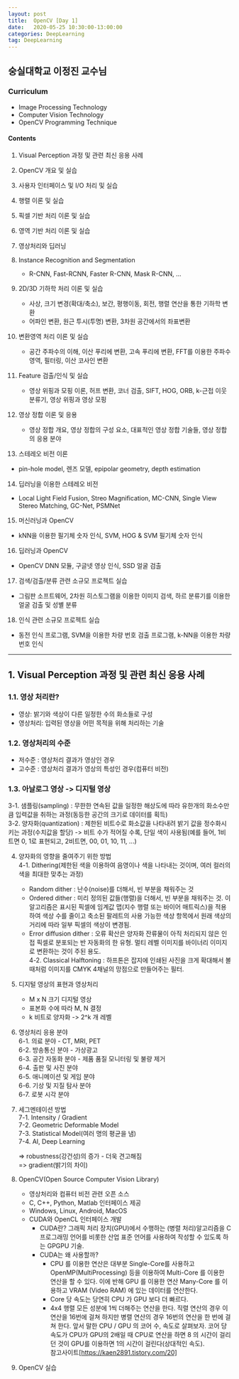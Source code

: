 ```yaml
---
layout: post
title:  OpenCV [Day 1]
date:   2020-05-25 10:30:00-13:00:00
categories: DeepLearning
tag: DeepLearning
---
```


## 숭실대학교 이정진 교수님
### Curriculum
- Image Processing Technology
- Computer Vision Technology
- OpenCV Programming Technique

#### Contents
1. Visual Perception 과정 및 관련 최신 응용 사례

2. OpenCV 개요 및 실습

3. 사용자 인터페이스 및 I/O 처리 및 실습

4. 행렬 이론 및 실습

5. 픽셀 기반 처리 이론 및 실습

6. 영역 기반 처리 이론 및 실습

7. 영상처리와 딥러닝

8. Instance Recognition and Segmentation
   + R-CNN, Fast-RCNN, Faster R-CNN, Mask R-CNN, ...

9. 2D/3D 기하학 처리 이론 및 실습
   + 사상, 크기 변경(확대/축소), 보간, 평행이동, 회전, 행렬 연산을 통한 기하학 변환  
   + 어파인 변환, 원근 투시(투명) 변환, 3차원 공간에서의 좌표변환  

10. 변환영역 처리 이론 및 실습  
      + 공간 주파수의 이해, 이산 푸리에 변환, 고속 푸리에 변환, FFT를 이용한 주파수 영역, 필터링, 이산 코사인 변환

11. Feature 검출/인식 및 실습  
      + 영상 위핑과 모핑 이론, 허프 변환, 코너 검출, SIFT, HOG, ORB, k-근접 이웃 분류기, 영상 위핑과 영상 모핑

12. 영상 정합 이론 및 응용  
      + 영상 정합 개요, 영상 정합의 구성 요소, 대표적인 영상 정합 기술들, 영상 정합의 응용 분야

13. 스테레오 비전 이론  
   + pin-hole model, 렌즈 모델, epipolar geometry, depth estimation

14. 딥러닝을 이용한 스테레오 비전  
   + Local Light Field Fusion, Streo Magnification, MC-CNN, Single View Stereo Matching, GC-Net, PSMNet

15. 머신러닝과 OpenCV  
   + kNN을 이용한 필기체 숫자 인식, SVM, HOG & SVM 필기체 숫자 인식

16. 딥러닝과 OpenCV  
   + OpenCV DNN 모듈, 구글넷 영상 인식, SSD 얼굴 검출

17. 검색/검출/분류 관련 소규모 프로젝트 실습  
   + 그림판 소프트웨어, 2차원 히스토그램을 이용한 이미지 검색, 하르 분류기를 이용한 얼굴 검출 및 성별 분류

18. 인식 관련 소규모 프로젝트 실습  
   + 동전 인식 프로그램, SVM을 이용한 차량 번호 검출 프로그램, k-NN을 이용한 차량 번호 인식

---
## 1. Visual Perception 과정 및 관련 최신 응용 사례
### 1.1. 영상 처리란?
   - 영상: 밝기와 색상이 다른 일정한 수의 화소들로 구성  
   - 영상처리: 입력된 영상을 어떤 목적을 위해 처리하는 기술  
   
### 1.2. 영상처리의 수준 
   - 저수준 : 영상처리 결과가 영상인 경우  
   - 고수준 : 영상처리 결과가 영상의 특성인 경우(컴퓨터 비전)  

### 1.3. 아날로그 영상 -> 디지털 영상  
   3-1. 샘플링(sampling) : 무한한 연속된 값을 일정한 해상도에 따라 유한개의 화소수만큼 입력값을 취하는 과정(동등한 공간의 크기로 데이터를 획득)  
   3-2. 양자화(quantization) : 제한된 비트수로 화소값을 나타내려 밝기 값을 정수화시키는 과정(수치값을 할당) -> 비트 수가 적어질 수록, 단일 색이 사용됨(예를 들어, 1비트면 0, 1로 표현되고, 2비트면, 00, 01, 10, 11, ...)  

4. 양자화의 영향을 줄여주기 위한 방법  
   4-1. Dithering(제한된 색을 이용하여 음영이나 색을 나타내는 것이며, 여러 컬러의 색을 최대한 맞추는 과정)  
   - Random dither : 난수(noise)를 더해서, 빈 부분을 채워주는 것  
   - Ordered dither : 미리 정의된 값들(행렬)을 더해서, 빈 부분을 채워주는 것. 이 알고리즘은 표시된 픽셀에 임계값 맵(지수 행렬 또는 바이어 매트릭스)을 적용하여 색상 수를 줄이고 축소된 팔레트의 사용 가능한 색상 항목에서 원래 색상의 거리에 따라 일부 픽셀의 색상이 변경됨.  
   - Error diffusion dither : 오류 확산은 양자화 잔류물이 아직 처리되지 않은 인접 픽셀로 분포되는 반 자동화의 한 유형. 멀티 레벨 이미지를 바이너리 이미지로 변환하는 것이 주된 용도.  
   4-2. Classical Halftoning : 하프톤은 잡지에 인쇄된 사진을 크게 확대해서 볼 때처럼 이미지를 CMYK 4채널의 망점으로 만들어주는 필터.  

5. 디지털 영상의 표현과 영상처리  
   - M x N 크기 디지털 영상  
   - 표본화 수에 따라 M, N 결정  
   - k 비트로 양자화 -> 2^k 개 레벨  

6. 영상처리 응용 분야  
   6-1. 의료 분야 - CT, MRI, PET  
   6-2. 방송통신 분야 - 가상광고  
   6-3. 공간 자동화 분야 - 제품 품질 모니터링 및 불량 제거  
   6-4. 출판 및 사진 분야  
   6-5. 애니메이션 및 게임 분야  
   6-6. 기상 및 지질 탐사 분야  
   6-7. 로봇 시각 분야  
  
7. 세그멘테이션 방법  
   7-1. Intensity / Gradient  
   7-2. Geometric Deformable Model  
   7-3. Statistical Model(여러 명의 평균을 냄)  
   7-4. AI, Deep Learning  
   
   => robustness(강건성)의 증가 - 더욱 견고해짐   
   => gradient(밝기의 차이)

8. OpenCV(Open Source Computer Vision Library)  
   - 영상처리와 컴퓨터 비전 관련 오픈 소스  
   - C, C++, Python, Matlab 인터페이스 제공  
   - Windows, Linux, Android, MacOS  
   - CUDA와 OpenCL 인터페이스 개발  
     * CUDA란? 그래픽 처리 장치(GPU)에서 수행하는 (병렬 처리)알고리즘을 C프로그래밍 언어를 비롯한 산업 표준 언어를 사용하여 작성할 수 있도록 하는 GPGPU 기술.  
     * CUDA는 왜 사용할까?  
       + CPU 를 이용한 연산은 대부분 Single-Core를 사용하고 OpenMP(MultiProcessing) 등을 이용하여 Multi-Core 를 이용한 연산을 할 수 있다. 이에 반해 GPU 를 이용한 연산 Many-Core 를 이용하고 VRAM (Video RAM) 에 있는 데이터를 연산한다.  
       + Core 당 속도는 당연히 CPU 가 GPU 보다 더 빠르다.  
       + 4x4 행렬 모든 성분에 1씩 더해주는 연산을 한다. 직렬 연산의 경우 이 연산을 16번에 걸쳐 하지만 병렬 연산의 경우 16번의 연산을 한 번에 걸쳐 한다. 앞서 말한 CPU / GPU 의 코어 수, 속도로 살펴보자. 코어 당 속도가 CPU가 GPU의 2배일 때 CPU로 연산을 하면 8 의 시간이 걸리던 것이 GPU를 이용하면 1의 시간이 걸린다(상대적인 속도).  
       참고사이트[https://kaen2891.tistory.com/20]  

9. OpenCV 실습  
